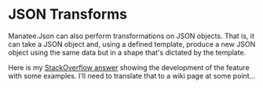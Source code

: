 # JSON Transforms

Manatee.Json can also perform transformations on JSON objects.  That is, it can take a JSON object and, using a defined template, produce a new JSON object using the same data but in a shape that's dictated by the template.

Here is my [StackOverflow answer](http://stackoverflow.com/a/32386414/878701) showing the development of the feature with some examples.  I'll need to translate that to a wiki page at some point...